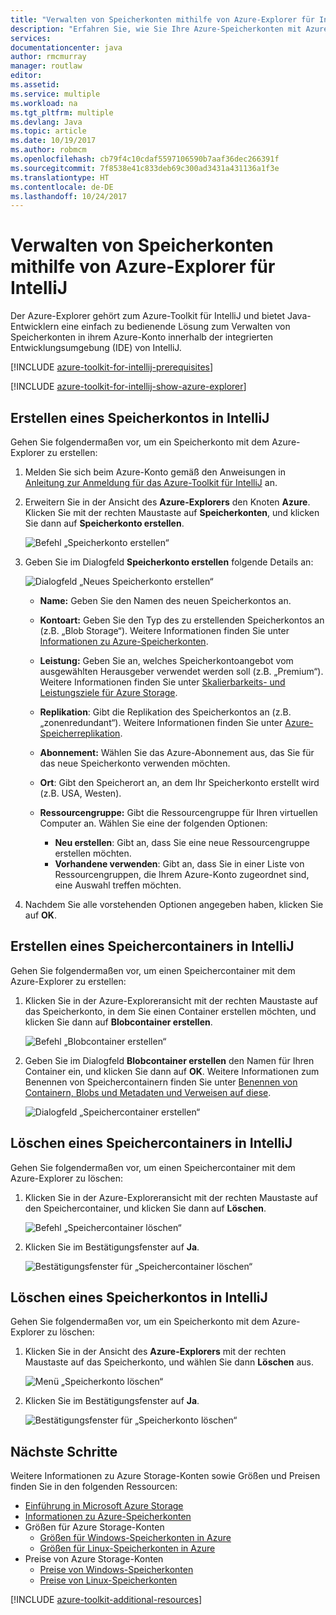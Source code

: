 ```yaml
---
title: "Verwalten von Speicherkonten mithilfe von Azure-Explorer für IntelliJ"
description: "Erfahren Sie, wie Sie Ihre Azure-Speicherkonten mit Azure-Explorer für IntelliJ verwalten."
services: 
documentationcenter: java
author: rmcmurray
manager: routlaw
editor: 
ms.assetid: 
ms.service: multiple
ms.workload: na
ms.tgt_pltfrm: multiple
ms.devlang: Java
ms.topic: article
ms.date: 10/19/2017
ms.author: robmcm
ms.openlocfilehash: cb79f4c10cdaf5597106590b7aaf36dec266391f
ms.sourcegitcommit: 7f8538e41c833deb69c300ad3431a431136a1f3e
ms.translationtype: HT
ms.contentlocale: de-DE
ms.lasthandoff: 10/24/2017
---
```

# <a name="manage-storage-accounts-by-using-the-azure-explorer-for-intellij"></a>Verwalten von Speicherkonten mithilfe von Azure-Explorer für IntelliJ

Der Azure-Explorer gehört zum Azure-Toolkit für IntelliJ und bietet Java-Entwicklern eine einfach zu bedienende Lösung zum Verwalten von Speicherkonten in ihrem Azure-Konto innerhalb der integrierten Entwicklungsumgebung (IDE) von IntelliJ.

[!INCLUDE [azure-toolkit-for-intellij-prerequisites](../includes/azure-toolkit-for-intellij-prerequisites.md)]

[!INCLUDE [azure-toolkit-for-intellij-show-azure-explorer](../includes/azure-toolkit-for-intellij-show-azure-explorer.md)]

## <a name="create-a-storage-account-in-intellij"></a>Erstellen eines Speicherkontos in IntelliJ

Gehen Sie folgendermaßen vor, um ein Speicherkonto mit dem Azure-Explorer zu erstellen:

1. Melden Sie sich beim Azure-Konto gemäß den Anweisungen in [Anleitung zur Anmeldung für das Azure-Toolkit für IntelliJ] an. 

2. Erweitern Sie in der Ansicht des **Azure-Explorers** den Knoten **Azure**. Klicken Sie mit der rechten Maustaste auf **Speicherkonten**, und klicken Sie dann auf **Speicherkonto erstellen**.

   ![Befehl „Speicherkonto erstellen“][CS01]

3. Geben Sie im Dialogfeld **Speicherkonto erstellen** folgende Details an:

   ![Dialogfeld „Neues Speicherkonto erstellen“][CS02]

   * **Name:** Geben Sie den Namen des neuen Speicherkontos an.

   * **Kontoart:** Geben Sie den Typ des zu erstellenden Speicherkontos an (z.B. „Blob Storage“). Weitere Informationen finden Sie unter [Informationen zu Azure-Speicherkonten]. 

   * **Leistung:** Geben Sie an, welches Speicherkontoangebot vom ausgewählten Herausgeber verwendet werden soll (z.B. „Premium“). Weitere Informationen finden Sie unter [Skalierbarkeits- und Leistungsziele für Azure Storage]. 

   * **Replikation**: Gibt die Replikation des Speicherkontos an (z.B. „zonenredundant“). Weitere Informationen finden Sie unter [Azure-Speicherreplikation]. 

   * **Abonnement:** Wählen Sie das Azure-Abonnement aus, das Sie für das neue Speicherkonto verwenden möchten.

   * **Ort**: Gibt den Speicherort an, an dem Ihr Speicherkonto erstellt wird (z.B. USA, Westen).

   * **Ressourcengruppe:** Gibt die Ressourcengruppe für Ihren virtuellen Computer an. Wählen Sie eine der folgenden Optionen:
      * **Neu erstellen**: Gibt an, dass Sie eine neue Ressourcengruppe erstellen möchten.
      * **Vorhandene verwenden**: Gibt an, dass Sie in einer Liste von Ressourcengruppen, die Ihrem Azure-Konto zugeordnet sind, eine Auswahl treffen möchten.

4. Nachdem Sie alle vorstehenden Optionen angegeben haben, klicken Sie auf **OK**.

## <a name="create-a-storage-container-in-intellij"></a>Erstellen eines Speichercontainers in IntelliJ

Gehen Sie folgendermaßen vor, um einen Speichercontainer mit dem Azure-Explorer zu erstellen:

1. Klicken Sie in der Azure-Exploreransicht mit der rechten Maustaste auf das Speicherkonto, in dem Sie einen Container erstellen möchten, und klicken Sie dann auf **Blobcontainer erstellen**.

   ![Befehl „Blobcontainer erstellen“][CC01]

2. Geben Sie im Dialogfeld **Blobcontainer erstellen** den Namen für Ihren Container ein, und klicken Sie dann auf **OK**. Weitere Informationen zum Benennen von Speichercontainern finden Sie unter [Benennen von Containern, Blobs und Metadaten und Verweisen auf diese].

   ![Dialogfeld „Speichercontainer erstellen“][CC02]

## <a name="delete-a-storage-container-in-intellij"></a>Löschen eines Speichercontainers in IntelliJ

Gehen Sie folgendermaßen vor, um einen Speichercontainer mit dem Azure-Explorer zu löschen:

1. Klicken Sie in der Azure-Exploreransicht mit der rechten Maustaste auf den Speichercontainer, und klicken Sie dann auf **Löschen**.

   ![Befehl „Speichercontainer löschen“][DC01]

2. Klicken Sie im Bestätigungsfenster auf **Ja**.

   ![Bestätigungsfenster für „Speichercontainer löschen“][DC02]

## <a name="delete-a-storage-account-in-intellij"></a>Löschen eines Speicherkontos in IntelliJ

Gehen Sie folgendermaßen vor, um ein Speicherkonto mit dem Azure-Explorer zu löschen:

1. Klicken Sie in der Ansicht des **Azure-Explorers** mit der rechten Maustaste auf das Speicherkonto, und wählen Sie dann **Löschen** aus.

   ![Menü „Speicherkonto löschen“][DS01]

2. Klicken Sie im Bestätigungsfenster auf **Ja**.

   ![Bestätigungsfenster für „Speicherkonto löschen“][DS02]

## <a name="next-steps"></a>Nächste Schritte

Weitere Informationen zu Azure Storage-Konten sowie Größen und Preisen finden Sie in den folgenden Ressourcen:

* [Einführung in Microsoft Azure Storage]
* [Informationen zu Azure-Speicherkonten]
* Größen für Azure Storage-Konten
  * [Größen für Windows-Speicherkonten in Azure]
  * [Größen für Linux-Speicherkonten in Azure]
* Preise von Azure Storage-Konten
  * [Preise von Windows-Speicherkonten]
  * [Preise von Linux-Speicherkonten]

[!INCLUDE [azure-toolkit-additional-resources](../includes/azure-toolkit-additional-resources.md)]

<!-- URL List -->

[Anleitung zur Anmeldung für das Azure-Toolkit für IntelliJ]: ./azure-toolkit-for-intellij-sign-in-instructions.md
[Einführung in Microsoft Azure Storage]: /azure/storage/storage-introduction
[Informationen zu Azure-Speicherkonten]: /azure/storage/storage-create-storage-account
[Azure-Speicherreplikation]: /azure/storage/storage-redundancy
[Skalierbarkeits- und Leistungsziele für Azure Storage]: /azure/storage/storage-scalability-targets
[Benennen von Containern, Blobs und Metadaten und Verweisen auf diese]: http://go.microsoft.com/fwlink/?LinkId=255555

[Größen für Windows-Speicherkonten in Azure]: /azure/virtual-machines/virtual-machines-windows-sizes
[Größen für Linux-Speicherkonten in Azure]: /azure/virtual-machines/virtual-machines-linux-sizes
[Preise von Windows-Speicherkonten]: /pricing/details/virtual-machines/windows/
[Preise von Linux-Speicherkonten]: /pricing/details/virtual-machines/linux/

<!-- IMG List -->

[CS01]: media/azure-toolkit-for-intellij-managing-storage-accounts-using-azure-explorer/CS01.png
[CS02]: media/azure-toolkit-for-intellij-managing-storage-accounts-using-azure-explorer/CS02.png
[CC01]: media/azure-toolkit-for-intellij-managing-storage-accounts-using-azure-explorer/CC01.png
[CC02]: media/azure-toolkit-for-intellij-managing-storage-accounts-using-azure-explorer/CC02.png

[DS01]: media/azure-toolkit-for-intellij-managing-storage-accounts-using-azure-explorer/DS01.png
[DS02]: media/azure-toolkit-for-intellij-managing-storage-accounts-using-azure-explorer/DS02.png
[DC01]: media/azure-toolkit-for-intellij-managing-storage-accounts-using-azure-explorer/DC01.png
[DC02]: media/azure-toolkit-for-intellij-managing-storage-accounts-using-azure-explorer/DC02.png
